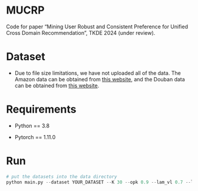 # MUCRP

Code for paper “Mining User Robust and Consistent Preference for Unified Cross Domain Recommendation”, TKDE 2024 (under review).



# Dataset

* Due to file size limitations, we have not uploaded all of the data. The Amazon data can be obtained from [this website](https://jmcauley.ucsd.edu/data/amazon/), and the Douban data can be obtained from [this website](https://github.com/fengzhu1/GA-DTCDR/tree/main).

# Requirements

- Python == 3.8

- Pytorch == 1.11.0

  

# Run

```python
# put the datasets into the data directory
python main.py --dataset YOUR_DATASET --K 30 --opk 0.9 --lam_vl 0.7 --lam_vg 1.0 --lam_vc 0.3 
```
